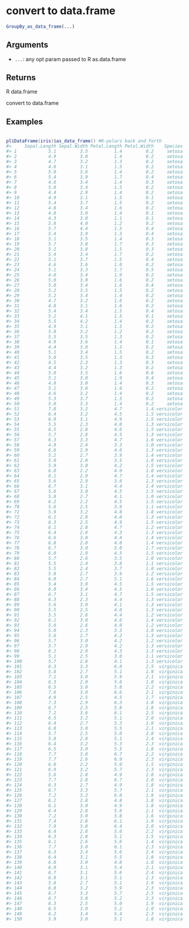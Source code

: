 # convert to data.frame

```r
GroupBy_as_data_frame(...)
```

## Arguments

- `...`: any opt param passed to R as.data.frame

## Returns

R data.frame

convert to data.frame

## Examples

<pre class='r-example'> <code> <span class='r-in'><span></span></span>
<span class='r-in'><span><span class='va'>pl</span><span class='op'>$</span><span class='fu'>DataFrame</span><span class='op'>(</span><span class='va'>iris</span><span class='op'>)</span><span class='op'>$</span><span class='fu'>as_data_frame</span><span class='op'>(</span><span class='op'>)</span> <span class='co'>#R-polars back and forth</span></span></span>
<span class='r-out co'><span class='r-pr'>#&gt;</span>     Sepal.Length Sepal.Width Petal.Length Petal.Width    Species</span>
<span class='r-out co'><span class='r-pr'>#&gt;</span> 1            5.1         3.5          1.4         0.2     setosa</span>
<span class='r-out co'><span class='r-pr'>#&gt;</span> 2            4.9         3.0          1.4         0.2     setosa</span>
<span class='r-out co'><span class='r-pr'>#&gt;</span> 3            4.7         3.2          1.3         0.2     setosa</span>
<span class='r-out co'><span class='r-pr'>#&gt;</span> 4            4.6         3.1          1.5         0.2     setosa</span>
<span class='r-out co'><span class='r-pr'>#&gt;</span> 5            5.0         3.6          1.4         0.2     setosa</span>
<span class='r-out co'><span class='r-pr'>#&gt;</span> 6            5.4         3.9          1.7         0.4     setosa</span>
<span class='r-out co'><span class='r-pr'>#&gt;</span> 7            4.6         3.4          1.4         0.3     setosa</span>
<span class='r-out co'><span class='r-pr'>#&gt;</span> 8            5.0         3.4          1.5         0.2     setosa</span>
<span class='r-out co'><span class='r-pr'>#&gt;</span> 9            4.4         2.9          1.4         0.2     setosa</span>
<span class='r-out co'><span class='r-pr'>#&gt;</span> 10           4.9         3.1          1.5         0.1     setosa</span>
<span class='r-out co'><span class='r-pr'>#&gt;</span> 11           5.4         3.7          1.5         0.2     setosa</span>
<span class='r-out co'><span class='r-pr'>#&gt;</span> 12           4.8         3.4          1.6         0.2     setosa</span>
<span class='r-out co'><span class='r-pr'>#&gt;</span> 13           4.8         3.0          1.4         0.1     setosa</span>
<span class='r-out co'><span class='r-pr'>#&gt;</span> 14           4.3         3.0          1.1         0.1     setosa</span>
<span class='r-out co'><span class='r-pr'>#&gt;</span> 15           5.8         4.0          1.2         0.2     setosa</span>
<span class='r-out co'><span class='r-pr'>#&gt;</span> 16           5.7         4.4          1.5         0.4     setosa</span>
<span class='r-out co'><span class='r-pr'>#&gt;</span> 17           5.4         3.9          1.3         0.4     setosa</span>
<span class='r-out co'><span class='r-pr'>#&gt;</span> 18           5.1         3.5          1.4         0.3     setosa</span>
<span class='r-out co'><span class='r-pr'>#&gt;</span> 19           5.7         3.8          1.7         0.3     setosa</span>
<span class='r-out co'><span class='r-pr'>#&gt;</span> 20           5.1         3.8          1.5         0.3     setosa</span>
<span class='r-out co'><span class='r-pr'>#&gt;</span> 21           5.4         3.4          1.7         0.2     setosa</span>
<span class='r-out co'><span class='r-pr'>#&gt;</span> 22           5.1         3.7          1.5         0.4     setosa</span>
<span class='r-out co'><span class='r-pr'>#&gt;</span> 23           4.6         3.6          1.0         0.2     setosa</span>
<span class='r-out co'><span class='r-pr'>#&gt;</span> 24           5.1         3.3          1.7         0.5     setosa</span>
<span class='r-out co'><span class='r-pr'>#&gt;</span> 25           4.8         3.4          1.9         0.2     setosa</span>
<span class='r-out co'><span class='r-pr'>#&gt;</span> 26           5.0         3.0          1.6         0.2     setosa</span>
<span class='r-out co'><span class='r-pr'>#&gt;</span> 27           5.0         3.4          1.6         0.4     setosa</span>
<span class='r-out co'><span class='r-pr'>#&gt;</span> 28           5.2         3.5          1.5         0.2     setosa</span>
<span class='r-out co'><span class='r-pr'>#&gt;</span> 29           5.2         3.4          1.4         0.2     setosa</span>
<span class='r-out co'><span class='r-pr'>#&gt;</span> 30           4.7         3.2          1.6         0.2     setosa</span>
<span class='r-out co'><span class='r-pr'>#&gt;</span> 31           4.8         3.1          1.6         0.2     setosa</span>
<span class='r-out co'><span class='r-pr'>#&gt;</span> 32           5.4         3.4          1.5         0.4     setosa</span>
<span class='r-out co'><span class='r-pr'>#&gt;</span> 33           5.2         4.1          1.5         0.1     setosa</span>
<span class='r-out co'><span class='r-pr'>#&gt;</span> 34           5.5         4.2          1.4         0.2     setosa</span>
<span class='r-out co'><span class='r-pr'>#&gt;</span> 35           4.9         3.1          1.5         0.2     setosa</span>
<span class='r-out co'><span class='r-pr'>#&gt;</span> 36           5.0         3.2          1.2         0.2     setosa</span>
<span class='r-out co'><span class='r-pr'>#&gt;</span> 37           5.5         3.5          1.3         0.2     setosa</span>
<span class='r-out co'><span class='r-pr'>#&gt;</span> 38           4.9         3.6          1.4         0.1     setosa</span>
<span class='r-out co'><span class='r-pr'>#&gt;</span> 39           4.4         3.0          1.3         0.2     setosa</span>
<span class='r-out co'><span class='r-pr'>#&gt;</span> 40           5.1         3.4          1.5         0.2     setosa</span>
<span class='r-out co'><span class='r-pr'>#&gt;</span> 41           5.0         3.5          1.3         0.3     setosa</span>
<span class='r-out co'><span class='r-pr'>#&gt;</span> 42           4.5         2.3          1.3         0.3     setosa</span>
<span class='r-out co'><span class='r-pr'>#&gt;</span> 43           4.4         3.2          1.3         0.2     setosa</span>
<span class='r-out co'><span class='r-pr'>#&gt;</span> 44           5.0         3.5          1.6         0.6     setosa</span>
<span class='r-out co'><span class='r-pr'>#&gt;</span> 45           5.1         3.8          1.9         0.4     setosa</span>
<span class='r-out co'><span class='r-pr'>#&gt;</span> 46           4.8         3.0          1.4         0.3     setosa</span>
<span class='r-out co'><span class='r-pr'>#&gt;</span> 47           5.1         3.8          1.6         0.2     setosa</span>
<span class='r-out co'><span class='r-pr'>#&gt;</span> 48           4.6         3.2          1.4         0.2     setosa</span>
<span class='r-out co'><span class='r-pr'>#&gt;</span> 49           5.3         3.7          1.5         0.2     setosa</span>
<span class='r-out co'><span class='r-pr'>#&gt;</span> 50           5.0         3.3          1.4         0.2     setosa</span>
<span class='r-out co'><span class='r-pr'>#&gt;</span> 51           7.0         3.2          4.7         1.4 versicolor</span>
<span class='r-out co'><span class='r-pr'>#&gt;</span> 52           6.4         3.2          4.5         1.5 versicolor</span>
<span class='r-out co'><span class='r-pr'>#&gt;</span> 53           6.9         3.1          4.9         1.5 versicolor</span>
<span class='r-out co'><span class='r-pr'>#&gt;</span> 54           5.5         2.3          4.0         1.3 versicolor</span>
<span class='r-out co'><span class='r-pr'>#&gt;</span> 55           6.5         2.8          4.6         1.5 versicolor</span>
<span class='r-out co'><span class='r-pr'>#&gt;</span> 56           5.7         2.8          4.5         1.3 versicolor</span>
<span class='r-out co'><span class='r-pr'>#&gt;</span> 57           6.3         3.3          4.7         1.6 versicolor</span>
<span class='r-out co'><span class='r-pr'>#&gt;</span> 58           4.9         2.4          3.3         1.0 versicolor</span>
<span class='r-out co'><span class='r-pr'>#&gt;</span> 59           6.6         2.9          4.6         1.3 versicolor</span>
<span class='r-out co'><span class='r-pr'>#&gt;</span> 60           5.2         2.7          3.9         1.4 versicolor</span>
<span class='r-out co'><span class='r-pr'>#&gt;</span> 61           5.0         2.0          3.5         1.0 versicolor</span>
<span class='r-out co'><span class='r-pr'>#&gt;</span> 62           5.9         3.0          4.2         1.5 versicolor</span>
<span class='r-out co'><span class='r-pr'>#&gt;</span> 63           6.0         2.2          4.0         1.0 versicolor</span>
<span class='r-out co'><span class='r-pr'>#&gt;</span> 64           6.1         2.9          4.7         1.4 versicolor</span>
<span class='r-out co'><span class='r-pr'>#&gt;</span> 65           5.6         2.9          3.6         1.3 versicolor</span>
<span class='r-out co'><span class='r-pr'>#&gt;</span> 66           6.7         3.1          4.4         1.4 versicolor</span>
<span class='r-out co'><span class='r-pr'>#&gt;</span> 67           5.6         3.0          4.5         1.5 versicolor</span>
<span class='r-out co'><span class='r-pr'>#&gt;</span> 68           5.8         2.7          4.1         1.0 versicolor</span>
<span class='r-out co'><span class='r-pr'>#&gt;</span> 69           6.2         2.2          4.5         1.5 versicolor</span>
<span class='r-out co'><span class='r-pr'>#&gt;</span> 70           5.6         2.5          3.9         1.1 versicolor</span>
<span class='r-out co'><span class='r-pr'>#&gt;</span> 71           5.9         3.2          4.8         1.8 versicolor</span>
<span class='r-out co'><span class='r-pr'>#&gt;</span> 72           6.1         2.8          4.0         1.3 versicolor</span>
<span class='r-out co'><span class='r-pr'>#&gt;</span> 73           6.3         2.5          4.9         1.5 versicolor</span>
<span class='r-out co'><span class='r-pr'>#&gt;</span> 74           6.1         2.8          4.7         1.2 versicolor</span>
<span class='r-out co'><span class='r-pr'>#&gt;</span> 75           6.4         2.9          4.3         1.3 versicolor</span>
<span class='r-out co'><span class='r-pr'>#&gt;</span> 76           6.6         3.0          4.4         1.4 versicolor</span>
<span class='r-out co'><span class='r-pr'>#&gt;</span> 77           6.8         2.8          4.8         1.4 versicolor</span>
<span class='r-out co'><span class='r-pr'>#&gt;</span> 78           6.7         3.0          5.0         1.7 versicolor</span>
<span class='r-out co'><span class='r-pr'>#&gt;</span> 79           6.0         2.9          4.5         1.5 versicolor</span>
<span class='r-out co'><span class='r-pr'>#&gt;</span> 80           5.7         2.6          3.5         1.0 versicolor</span>
<span class='r-out co'><span class='r-pr'>#&gt;</span> 81           5.5         2.4          3.8         1.1 versicolor</span>
<span class='r-out co'><span class='r-pr'>#&gt;</span> 82           5.5         2.4          3.7         1.0 versicolor</span>
<span class='r-out co'><span class='r-pr'>#&gt;</span> 83           5.8         2.7          3.9         1.2 versicolor</span>
<span class='r-out co'><span class='r-pr'>#&gt;</span> 84           6.0         2.7          5.1         1.6 versicolor</span>
<span class='r-out co'><span class='r-pr'>#&gt;</span> 85           5.4         3.0          4.5         1.5 versicolor</span>
<span class='r-out co'><span class='r-pr'>#&gt;</span> 86           6.0         3.4          4.5         1.6 versicolor</span>
<span class='r-out co'><span class='r-pr'>#&gt;</span> 87           6.7         3.1          4.7         1.5 versicolor</span>
<span class='r-out co'><span class='r-pr'>#&gt;</span> 88           6.3         2.3          4.4         1.3 versicolor</span>
<span class='r-out co'><span class='r-pr'>#&gt;</span> 89           5.6         3.0          4.1         1.3 versicolor</span>
<span class='r-out co'><span class='r-pr'>#&gt;</span> 90           5.5         2.5          4.0         1.3 versicolor</span>
<span class='r-out co'><span class='r-pr'>#&gt;</span> 91           5.5         2.6          4.4         1.2 versicolor</span>
<span class='r-out co'><span class='r-pr'>#&gt;</span> 92           6.1         3.0          4.6         1.4 versicolor</span>
<span class='r-out co'><span class='r-pr'>#&gt;</span> 93           5.8         2.6          4.0         1.2 versicolor</span>
<span class='r-out co'><span class='r-pr'>#&gt;</span> 94           5.0         2.3          3.3         1.0 versicolor</span>
<span class='r-out co'><span class='r-pr'>#&gt;</span> 95           5.6         2.7          4.2         1.3 versicolor</span>
<span class='r-out co'><span class='r-pr'>#&gt;</span> 96           5.7         3.0          4.2         1.2 versicolor</span>
<span class='r-out co'><span class='r-pr'>#&gt;</span> 97           5.7         2.9          4.2         1.3 versicolor</span>
<span class='r-out co'><span class='r-pr'>#&gt;</span> 98           6.2         2.9          4.3         1.3 versicolor</span>
<span class='r-out co'><span class='r-pr'>#&gt;</span> 99           5.1         2.5          3.0         1.1 versicolor</span>
<span class='r-out co'><span class='r-pr'>#&gt;</span> 100          5.7         2.8          4.1         1.3 versicolor</span>
<span class='r-out co'><span class='r-pr'>#&gt;</span> 101          6.3         3.3          6.0         2.5  virginica</span>
<span class='r-out co'><span class='r-pr'>#&gt;</span> 102          5.8         2.7          5.1         1.9  virginica</span>
<span class='r-out co'><span class='r-pr'>#&gt;</span> 103          7.1         3.0          5.9         2.1  virginica</span>
<span class='r-out co'><span class='r-pr'>#&gt;</span> 104          6.3         2.9          5.6         1.8  virginica</span>
<span class='r-out co'><span class='r-pr'>#&gt;</span> 105          6.5         3.0          5.8         2.2  virginica</span>
<span class='r-out co'><span class='r-pr'>#&gt;</span> 106          7.6         3.0          6.6         2.1  virginica</span>
<span class='r-out co'><span class='r-pr'>#&gt;</span> 107          4.9         2.5          4.5         1.7  virginica</span>
<span class='r-out co'><span class='r-pr'>#&gt;</span> 108          7.3         2.9          6.3         1.8  virginica</span>
<span class='r-out co'><span class='r-pr'>#&gt;</span> 109          6.7         2.5          5.8         1.8  virginica</span>
<span class='r-out co'><span class='r-pr'>#&gt;</span> 110          7.2         3.6          6.1         2.5  virginica</span>
<span class='r-out co'><span class='r-pr'>#&gt;</span> 111          6.5         3.2          5.1         2.0  virginica</span>
<span class='r-out co'><span class='r-pr'>#&gt;</span> 112          6.4         2.7          5.3         1.9  virginica</span>
<span class='r-out co'><span class='r-pr'>#&gt;</span> 113          6.8         3.0          5.5         2.1  virginica</span>
<span class='r-out co'><span class='r-pr'>#&gt;</span> 114          5.7         2.5          5.0         2.0  virginica</span>
<span class='r-out co'><span class='r-pr'>#&gt;</span> 115          5.8         2.8          5.1         2.4  virginica</span>
<span class='r-out co'><span class='r-pr'>#&gt;</span> 116          6.4         3.2          5.3         2.3  virginica</span>
<span class='r-out co'><span class='r-pr'>#&gt;</span> 117          6.5         3.0          5.5         1.8  virginica</span>
<span class='r-out co'><span class='r-pr'>#&gt;</span> 118          7.7         3.8          6.7         2.2  virginica</span>
<span class='r-out co'><span class='r-pr'>#&gt;</span> 119          7.7         2.6          6.9         2.3  virginica</span>
<span class='r-out co'><span class='r-pr'>#&gt;</span> 120          6.0         2.2          5.0         1.5  virginica</span>
<span class='r-out co'><span class='r-pr'>#&gt;</span> 121          6.9         3.2          5.7         2.3  virginica</span>
<span class='r-out co'><span class='r-pr'>#&gt;</span> 122          5.6         2.8          4.9         2.0  virginica</span>
<span class='r-out co'><span class='r-pr'>#&gt;</span> 123          7.7         2.8          6.7         2.0  virginica</span>
<span class='r-out co'><span class='r-pr'>#&gt;</span> 124          6.3         2.7          4.9         1.8  virginica</span>
<span class='r-out co'><span class='r-pr'>#&gt;</span> 125          6.7         3.3          5.7         2.1  virginica</span>
<span class='r-out co'><span class='r-pr'>#&gt;</span> 126          7.2         3.2          6.0         1.8  virginica</span>
<span class='r-out co'><span class='r-pr'>#&gt;</span> 127          6.2         2.8          4.8         1.8  virginica</span>
<span class='r-out co'><span class='r-pr'>#&gt;</span> 128          6.1         3.0          4.9         1.8  virginica</span>
<span class='r-out co'><span class='r-pr'>#&gt;</span> 129          6.4         2.8          5.6         2.1  virginica</span>
<span class='r-out co'><span class='r-pr'>#&gt;</span> 130          7.2         3.0          5.8         1.6  virginica</span>
<span class='r-out co'><span class='r-pr'>#&gt;</span> 131          7.4         2.8          6.1         1.9  virginica</span>
<span class='r-out co'><span class='r-pr'>#&gt;</span> 132          7.9         3.8          6.4         2.0  virginica</span>
<span class='r-out co'><span class='r-pr'>#&gt;</span> 133          6.4         2.8          5.6         2.2  virginica</span>
<span class='r-out co'><span class='r-pr'>#&gt;</span> 134          6.3         2.8          5.1         1.5  virginica</span>
<span class='r-out co'><span class='r-pr'>#&gt;</span> 135          6.1         2.6          5.6         1.4  virginica</span>
<span class='r-out co'><span class='r-pr'>#&gt;</span> 136          7.7         3.0          6.1         2.3  virginica</span>
<span class='r-out co'><span class='r-pr'>#&gt;</span> 137          6.3         3.4          5.6         2.4  virginica</span>
<span class='r-out co'><span class='r-pr'>#&gt;</span> 138          6.4         3.1          5.5         1.8  virginica</span>
<span class='r-out co'><span class='r-pr'>#&gt;</span> 139          6.0         3.0          4.8         1.8  virginica</span>
<span class='r-out co'><span class='r-pr'>#&gt;</span> 140          6.9         3.1          5.4         2.1  virginica</span>
<span class='r-out co'><span class='r-pr'>#&gt;</span> 141          6.7         3.1          5.6         2.4  virginica</span>
<span class='r-out co'><span class='r-pr'>#&gt;</span> 142          6.9         3.1          5.1         2.3  virginica</span>
<span class='r-out co'><span class='r-pr'>#&gt;</span> 143          5.8         2.7          5.1         1.9  virginica</span>
<span class='r-out co'><span class='r-pr'>#&gt;</span> 144          6.8         3.2          5.9         2.3  virginica</span>
<span class='r-out co'><span class='r-pr'>#&gt;</span> 145          6.7         3.3          5.7         2.5  virginica</span>
<span class='r-out co'><span class='r-pr'>#&gt;</span> 146          6.7         3.0          5.2         2.3  virginica</span>
<span class='r-out co'><span class='r-pr'>#&gt;</span> 147          6.3         2.5          5.0         1.9  virginica</span>
<span class='r-out co'><span class='r-pr'>#&gt;</span> 148          6.5         3.0          5.2         2.0  virginica</span>
<span class='r-out co'><span class='r-pr'>#&gt;</span> 149          6.2         3.4          5.4         2.3  virginica</span>
<span class='r-out co'><span class='r-pr'>#&gt;</span> 150          5.9         3.0          5.1         1.8  virginica</span>
 </code></pre>